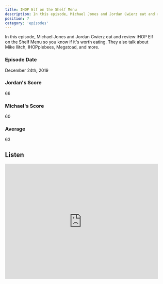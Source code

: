 ```yaml
---
title: IHOP Elf on the Shelf Menu
description: In this episode, Michael Jones and Jordan Cwierz eat and review IHOP Elf on the Shelf Menu so you know if it's worth eating
position: 7
category: 'episodes'
---
```


In this episode, Michael Jones and Jordan Cwierz eat and review IHOP Elf on the Shelf Menu so you know if it's worth eating. They also talk about Mike Ilitch, IHOPplebees, Megatoad, and more.

### Episode Date

December 24th, 2019

### Jordan's Score

66

### Michael's Score

60

### Average

63

## Listen

<iframe src="https://open.spotify.com/embed-podcast/episode/1bPcaGRcTru0y7S6rOrs0X" loading="lazy" style="border: 0; width: 100%; height: 380px;" allow="encrypted-media"></iframe>
